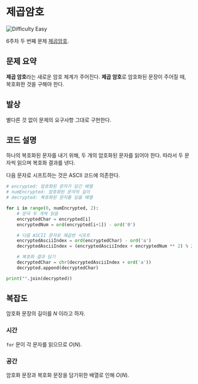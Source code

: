 # 제곱암호

![Difficulty Easy](https://img.shields.io/badge/Difficulty-Easy-green)

6주차 두 번째 문제 [제곱암호][problem].

[problem]: https://edu.goorm.io/learn/lecture/33428/%EC%95%8C%EA%B3%A0%EB%A6%AC%EC%A6%98-%EB%A8%BC%EB%8D%B0%EC%9D%B4-%EC%B1%8C%EB%A6%B0%EC%A7%80-%EC%8B%9C%EC%A6%8C1/lesson/1682313/6%EC%A3%BC%EC%B0%A8-%EB%AC%B8%EC%A0%9C-2-%EC%A0%9C%EA%B3%B1%EC%95%94%ED%98%B8



## 문제 요약

**제곱 암호**라는 새로운 암호 체계가 주어진다.
**제곱 암호**로 암호화된 문장이 주어질 때, 복호화한 것을 구해야 한다.



## 발상

별다른 것 없이 문제의 요구사항 그대로 구현한다.



## 코드 설명

하나의 복호화된 문자를 내기 위해, 두 개의 암호화된 문자를 읽어야 한다.
따라서 두 문자씩 읽으며 복호화 결과를 낸다.

다음 문자로 시프트하는 것은 ASCII 코드에 의존한다.

```python
# encrypted: 암호화된 문자가 담긴 배열
# numEncrypted: 암호화된 문자의 길이
# decrypted: 복호화된 문자를 담을 배열

for i in range(0, numEncrypted, 2):
    # 문자 두 개씩 읽음
    encryptedChar = encrypted[i]
    encryptedNum = ord(encrypted[i+1]) - ord('0')

    # 다음 ASCII 문자로 제곱번 시프트
    encryptedAsciiIndex = ord(encryptedChar) - ord('a')
    decryptedAsciiIndex = (encryptedAsciiIndex + encryptedNum ** 2) % 26

    # 복호화 결과 담기
    decryptedChar = chr(decryptedAsciiIndex + ord('a'))
    decrypted.append(decryptedChar)

print("".join(decrypted))
```



## 복잡도

암호화 문장의 길이를 $N$ 이라고 하자.



### 시간

`for` 문이 각 문자를 읽으므로 $O(N)$.



### 공간

암호화 문장과 복호화 문장을 담기위한 배열로 인해 $O(N)$.
